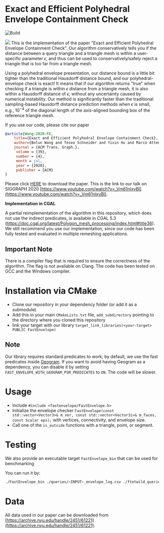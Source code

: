 # Exact and Efficient Polyhedral Envelope Containment Check

![Build](https://github.com/wangbolun300/fast-envelope/workflows/Build/badge.svg)

![](bunny.jpg)
This is the implementation of the paper "Exact and Efficient Polyhedral Envelope Containment Check". Our algorithm conservatively tells you if the distance between a query triangle and a triangle mesh is within a user-specific parameter $\epsilon$, and thus can be used to conservatively/safely reject a triangle that is too far from a triangle mesh. 

Using a polyhedral envelope presentation, our distance bound is a little bit tighter than the traditional Hausdorff distance bound, and our polyhedral-envelope check is exact! It means that if our algorithm returns "true" when checking if a triangle is within $\epsilon$ distance from a triangle mesh, it is also within a Hausdorff distance of $\epsilon$, without any uncertainty caused by numerical instability. Our method is significantly faster than the traditional sampling-based Hausdorff distance prediction methods when $\epsilon$ is small, e.g., $10^{-4}$ of the diagonal length of the axis-aligned bounding box of the reference triangle mesh.

If you use our code, please cite our paper
```bibtex
@article{Wang:2020:FE,
    title={Exact and Efficient Polyhedral Envelope Containment Check},
    author={Bolun Wang and Teseo Schneider and Yixin Hu and Marco Attene and Daniele Panozzo},
    journal = {ACM Trans. Graph.},
     volume = {39},
     number = {4},
     month = jul,
     year = {2020},
     publisher = {ACM}
}
```
Please click [HERE](https://cims.nyu.edu/gcl/papers/2020-Fast-Envelope.pdf) to download the paper.
This is the link to our talk on SIGGRAPH 2020 [https://www.youtube.com/watch?v=_Vm61nlxyBI](https://www.youtube.com/watch?v=_Vm61nlxyBI).

**Implementation in CGAL**

A partial reimplementation of the algorithm in this repository, which does not use the indirect predicates, is available in CGAL 5.3 (https://doc.cgal.org/latest/Polygon_mesh_processing/index.html#title36). We still recommend you use our implementation, since our code has been fully tested and evaluated in multiple remeshing applications.

## Important Note
There is a compiler flag that is required to ensure the correctness of the algorithm.
The flag is not available on Clang. The code has been tested on GCC and the Windows compiler.


# Installation via CMake
 - Clone our repository in your dependency folder (or add it as a submodule)
 - Add this in your main `CMakeLists.txt` file, `add_subdirectory` pointing to the directory where you cloned this repository
 - link your target with our library `target_link_libraries(<your-target> PUBLIC FastEnvelope)`

 ## Note
 Our library requires standard predicates to work; by default, we use the fast predicates inside [Geogram](http://alice.loria.fr/software/geogram/doc/html/index.html). If you want to avoid having Geogram as a dependency, you can disable it by setting `FAST_ENVELOPE_WITH_GEOGRAM_PSM_PREDICATES` to `ON`. The code will be slower.

 # Usage
  - Include `#include <fastenvelope/FastEnvelope.h>`
  - Initialize the envelope checker `FastEnvelope(const std::vector<Vector3>& m_ver, const std::vector<Vector3i>& m_faces, const Scalar eps);` with vertices, connectivity, and envelope size.
  - Call one of the `is_outside` functions with a triangle, point, or segment.


 # Testing
 We also provide an executable target `FastEnvelope_bin` that can be used for benchmarking

 You can run it by:
```bash
./FastEnvelope_bin ./queries/<INPUT>_envelope_log.csv ./ftetwild_queries/<INPUT> <OUTPUT> 1e-3 1 ours.
```

# Data
All data used in our paper can be downloaded from [https://archive.nyu.edu/handle/2451/61221](https://archive.nyu.edu/handle/2451/61221).
